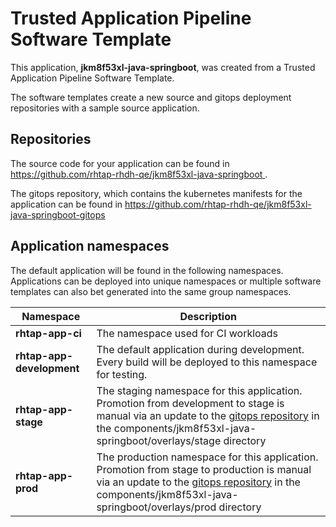 # Trusted Application Pipeline Software Template

This application, **jkm8f53xl-java-springboot**, was created from a Trusted Application Pipeline Software Template.

The software templates create a new source and gitops deployment repositories with a sample source application. 

## Repositories

The source code for your application can be found in [https://github.com/rhtap-rhdh-qe/jkm8f53xl-java-springboot ](https://github.com/rhtap-rhdh-qe/jkm8f53xl-java-springboot ).
 
The gitops repository, which contains the kubernetes manifests for the application can be found in 
[https://github.com/rhtap-rhdh-qe/jkm8f53xl-java-springboot-gitops ](https://github.com/rhtap-rhdh-qe/jkm8f53xl-java-springboot-gitops ) 

## Application namespaces 

The default application will be found in the following namespaces. Applications can be deployed into unique namespaces or multiple software templates can also bet generated into the same group namespaces.  

|  Namespace   |  Description   |  
| -------- | -------- |
| **rhtap-app-ci** | The namespace used for CI workloads |
| **rhtap-app-development** | The default application during development. Every build will be deployed to this namespace for testing. |
| **rhtap-app-stage** | The staging namespace for this application. Promotion from development to stage is manual via an update to the [gitops repository](https://github.com/rhtap-rhdh-qe/jkm8f53xl-java-springboot-gitops ) in the components/jkm8f53xl-java-springboot/overlays/stage directory |
| **rhtap-app-prod** | The production namespace for this application. Promotion from stage to production is manual via an update to the [gitops repository](https://github.com/rhtap-rhdh-qe/jkm8f53xl-java-springboot-gitops ) in the components/jkm8f53xl-java-springboot/overlays/prod directory |
